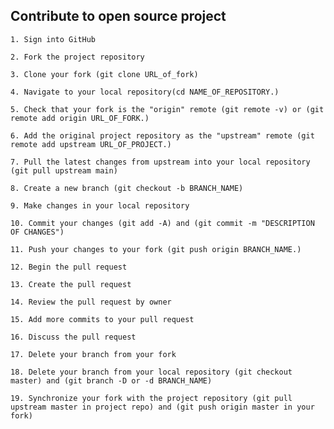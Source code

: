 ## Contribute to open source project

    1. Sign into GitHub

    2. Fork the project repository

    3. Clone your fork (git clone URL_of_fork)

    4. Navigate to your local repository(cd NAME_OF_REPOSITORY.)

    5. Check that your fork is the "origin" remote (git remote -v) or (git remote add origin URL_OF_FORK.)

    6. Add the original project repository as the "upstream" remote (git remote add upstream URL_OF_PROJECT.)

    7. Pull the latest changes from upstream into your local repository (git pull upstream main)

    8. Create a new branch (git checkout -b BRANCH_NAME)

    9. Make changes in your local repository

    10. Commit your changes (git add -A) and (git commit -m "DESCRIPTION OF CHANGES")

    11. Push your changes to your fork (git push origin BRANCH_NAME.)

    12. Begin the pull request

    13. Create the pull request

    14. Review the pull request by owner

    15. Add more commits to your pull request

    16. Discuss the pull request

    17. Delete your branch from your fork

    18. Delete your branch from your local repository (git checkout master) and (git branch -D or -d BRANCH_NAME)

    19. Synchronize your fork with the project repository (git pull upstream master in project repo) and (git push origin master in your fork)
